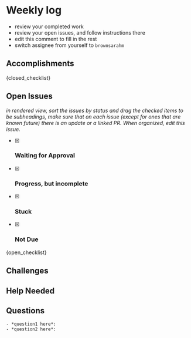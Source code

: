 # Weekly log

- review your completed work
- review your open issues, and follow instructions there
- edit this comment to fill in the rest
- switch assignee from yourself to `brownsarahm`

## Accomplishments

<!-- feel free to add anything you want to this list -->

{closed_checklist}


## Open Issues 

_in rendered view, sort the issues by status and drag the checked items to be subheadings, make sure that on each issue (except for ones that are known future) there is an update or a linked PR. When organized, edit this issue._
<!-- 
in edit view:
- edit the checked items to be headings (remove the `- [x] ` so that the `###` are the first few characters
- add any additional headings

you can delete the whole instruction or move the visible part into this comment to hide it -->

- [x] ### Waiting for Approval 
- [x] ### Progress, but incomplete
- [x] ### Stuck 
- [x] ### Not Due
{open_checklist}

## Challenges

<!-- 
What challenges did you face since your last checkin
a bulleted list or paragraph is fine, link to issues on projects if appropriate -->


## Help Needed

<!-- what help do you need and from who?  -->


## Questions

<!-- formatting like this makes them easy to copy and repy to in a comment; if none you can delete, add as needed-->
```
- *question1 here*:
- *question2 here*:
```